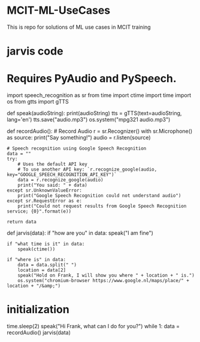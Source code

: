 # MCIT-ML-UseCases

This is repo for solutions of ML use cases in MCIT training 

# jarvis code 
# Requires PyAudio and PySpeech.

import speech_recognition as sr
from time import ctime
import time
import os
from gtts import gTTS

def speak(audioString):
    print(audioString)
    tts = gTTS(text=audioString, lang='en')
    tts.save("audio.mp3")
    os.system("mpg321 audio.mp3")

def recordAudio():
    # Record Audio
    r = sr.Recognizer()
    with sr.Microphone() as source:
    print("Say something!")
    audio = r.listen(source)

    # Speech recognition using Google Speech Recognition
    data = ""
    try:
        # Uses the default API key
        # To use another API key: `r.recognize_google(audio, key="GOOGLE_SPEECH_RECOGNITION_API_KEY")`
        data = r.recognize_google(audio)
        print("You said: " + data)
    except sr.UnknownValueError:
        print("Google Speech Recognition could not understand audio")
    except sr.RequestError as e:
        print("Could not request results from Google Speech Recognition service; {0}".format(e))

    return data

def jarvis(data):
    if "how are you" in data:
        speak("I am fine")

    if "what time is it" in data:
        speak(ctime())

    if "where is" in data:
        data = data.split(" ")
        location = data[2]
        speak("Hold on Frank, I will show you where " + location + " is.")
        os.system("chromium-browser https://www.google.nl/maps/place/" + location + "/&amp;")

# initialization
time.sleep(2)
speak("Hi Frank, what can I do for you?")
while 1:
    data = recordAudio()
    jarvis(data)



